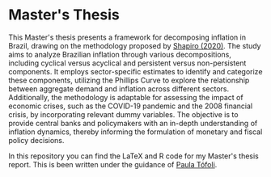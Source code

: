 # Master's Thesis

This Master's thesis presents a framework for decomposing inflation in Brazil, drawing on the methodology proposed by [Shapiro (2020)](https://www.frbsf.org/wp-content/uploads/wp2020-29.pdf). The study aims to analyze Brazilian inflation through various decompositions, including cyclical versus acyclical and persistent versus non-persistent components. It employs sector-specific estimates to identify and categorize these components, utilizing the Phillips Curve to explore the relationship between aggregate demand and inflation across different sectors. Additionally, the methodology is adaptable for assessing the impact of economic crises, such as the COVID-19 pandemic and the 2008 financial crisis, by incorporating relevant dummy variables. The objective is to provide central banks and policymakers with an in-depth understanding of inflation dynamics, thereby informing the formulation of monetary and fiscal policy decisions.

In this repository you can find the LaTeX and R code for my Master's thesis report. This is been written under the guidance of [Paula Tófoli](http://buscatextual.cnpq.br/buscatextual/visualizacv.do;jsessionid=E3E7483B40BFAC241E487439FC2E5DFC.buscatextual_0).
